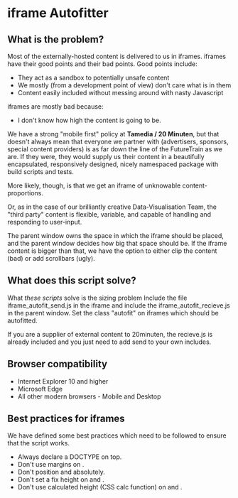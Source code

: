 iframe Autofitter
=================

What is the problem?
--------------------

Most of the externally-hosted content is delivered to us in iframes.
iframes have their good points and their bad points. Good points include:
* They act as a sandbox to potentially unsafe content
* We mostly (from a development point of view) don't care what is in them
* Content easily included without messing around with nasty Javascript

iframes are mostly bad because:
* I don't know how high the content is going to be.

We have a strong "mobile first" policy at __Tamedia / 20 Minuten__, but that doesn't always
mean that everyone we partner with (advertisers, sponsors, special content providers) is
as far down the line of the FutureTrain as we are. If they were, they would supply us
their content in a beautifully encapsulated, responsively designed, nicely namespaced
package with build scripts and tests.

More likely, though, is that we get an iframe of unknowable content-proportions.

Or, as in the case of our brilliantly creative Data-Visualisation Team, the "third party"
content is flexible, variable, and capable of handling and responding to user-input.

The parent window owns the space in which the iframe should be placed, and the parent
window decides how big that space should be. If the iframe content is bigger than that,
we have the option to either clip the content (bad) or add scrollbars (ugly).

What does this script solve?
----------------------------

What _these scripts_ solve is the sizing problem
Include the file iframe_autofit_send.js in the iframe and include the iframe_autofit_recieve.js
in the parent window. Set the class "autofit" on iframes which should be autofitted.

If you are a supplier of external content to 20minuten, the recieve.js is already included
and you just need to add send to your own includes.

Browser compatibility
---------------------

* Internet Explorer 10 and higher
* Microsoft Edge
* All other modern browsers - Mobile and Desktop

Best practices for iframes
--------------------------

We have defined some best practices which need to be followed to ensure that the script works.

* Always declare a DOCTYPE on top.
* Don't use margins on <html>.
* Don't position <html> and <body> absolutely.
* Don't set a fix height on <html> and <body>.
* Don't use calculated height (CSS calc function) on <html> and <body>.
